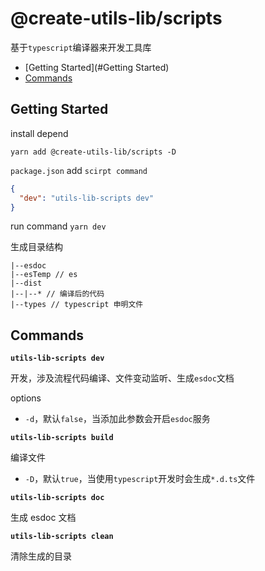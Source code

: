 # @create-utils-lib/scripts

基于`typescript`编译器来开发工具库

- [Getting Started](#Getting Started)
- [Commands](##Commands)

## Getting Started

install depend

```shell
yarn add @create-utils-lib/scripts -D
```

`package.json` add `scirpt command`

```json
{
  "dev": "utils-lib-scripts dev"
}
```

run command `yarn dev`

生成目录结构

```shell
|--esdoc
|--esTemp // es
|--dist
|--|--* // 编译后的代码
|--types // typescript 申明文件
```

## Commands

**`utils-lib-scripts dev`**

开发，涉及流程代码编译、文件变动监听、生成`esdoc`文档

options

- `-d`，默认`false`，当添加此参数会开启`esdoc`服务

**`utils-lib-scripts build`**

编译文件

- `-D`，默认`true`，当使用`typescript`开发时会生成`*.d.ts`文件

**`utils-lib-scripts doc`**

生成 esdoc 文档

**`utils-lib-scripts clean`**

清除生成的目录

